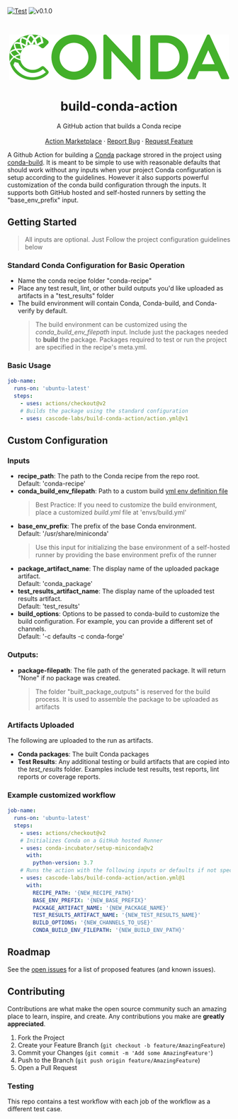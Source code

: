 
[![Test](https://github.com/cascode-labs/build-conda-action/actions/workflows/test.yml/badge.svg)](https://github.com/cascode-labs/build-conda-action/actions/workflows/test.yml)
![v0.1.0](https://img.shields.io/badge/v-0.1.0-blue)

<br />
<p align="center">
  <a href="https://github.com/cascode-labs/build-conda-action">
    <img src="images/conda_logo.png" alt="Conda Logo">
  </a>

  <h1 align="center">build-conda-action</h1>

  <p align="center">
    A GitHub action that builds a Conda recipe
    <br />
    <br />
    <a href="https://github.com/github_username/repo_name">Action Marketplace</a>
    ·
    <a href="https://github.com/cascode-labs/conda-build-action/issues">Report Bug</a>
    ·
    <a href="https://github.com/cascode-labs/conda-build-action/issues">Request Feature</a>
  </p>
</p>

A Github Action for building a [Conda](https://docs.conda.io/en/latest/) 
package strored in the project using 
[conda-build](https://docs.conda.io/projects/conda-build/en/latest/index.html).
It is meant to be simple to use with reasonable defaults that should work 
without any inputs when your project Conda configuration is setup according to 
the guidelines. However it also supports powerful customization of the conda 
build configuration through the inputs. It supports both GitHub hosted and 
self-hosted runners by setting the "base_env_prefix" input.

## Getting Started

> All inputs are optional. Just Follow the project configuration guidelines 
> below

### Standard Conda Configuration for Basic Operation
- Name the conda recipe folder "conda-recipe"
- Place any test result, lint, or other build outputs you'd like uploaded as 
  artifacts in a "test_results" folder
- The build environment will contain Conda, Conda-build, and Conda-verify by
  default.  
  > The build environment can be customized using the 
  > _conda_build_env_filepath_ input.  Include just the packages needed to 
  > **build** the package.  Packages required to test or run the project are 
  > specified in the recipe's meta.yml.
  
### Basic Usage

```yaml
job-name:
  runs-on: 'ubuntu-latest'
  steps:
    - uses: actions/checkout@v2
    # Builds the package using the standard configuration
    - uses: cascode-labs/build-conda-action/action.yml@v1
```



## Custom Configuration

### Inputs
- **recipe_path**: The path to the Conda recipe from the repo root.  
  Default: 'conda-recipe' 
- **conda_build_env_filepath**: Path to a custom build 
  [yml env definition file](https://docs.conda.io/projects/conda/en/latest/user-guide/tasks/manage-environments.html#create-env-file-manually)
  > Best Practice: If you need to customize the build environment, place a
  > customized _build.yml_ file at 'envs/build.yml'
- **base_env_prefix**:  The prefix of the base Conda environment.  
  Default: '/usr/share/miniconda'
  > Use this input for initializing the base environment of a self-hosted 
  > runner by providing the base environment prefix of the runner
- **package_artifact_name**:  The display name of the uploaded package 
  artifact.  
  Default: 'conda_package'
- **test_results_artifact_name**:  The display name of the uploaded test 
  results artifact.  
  Default: 'test_results'
- **build_options**: Options to be passed to conda-build to customize the build
  configuration.  For example, you can provide a different set of channels.  
  Default: '-c defaults -c conda-forge'
  
### Outputs:
- **package-filepath**: The file path of the generated package.  It will 
  return "None" if no package was created.
  > The folder "built_package_outputs" is reserved for the build process.
  > It is used to assemble the package to be uploaded as artifacts

### Artifacts Uploaded

The following are uploaded to the run as artifacts.

- **Conda packages**: The built Conda packages
- **Test Results**:  Any additional testing or build artifacts that are copied
  into the _test_results_ folder.  Examples include test results, test reports, 
  lint reports or coverage reports.

### Example customized workflow
```yaml
job-name:
  runs-on: 'ubuntu-latest'
  steps:
    - uses: actions/checkout@v2
    # Initializes Conda on a GitHub hosted Runner
    - uses: conda-incubator/setup-miniconda@v2
      with:
        python-version: 3.7
    # Runs the action with the following inputs or defaults if not specified.
    - uses: cascode-labs/build-conda-action/action.yml@1
      with:
        RECIPE_PATH: '{NEW_RECIPE_PATH}'
        BASE_ENV_PREFIX: '{NEW_BASE_PREFIX}'
        PACKAGE_ARTIFACT_NAME: '{NEW_PACKAGE_NAME}'
        TEST_RESULTS_ARTIFACT_NAME: '{NEW_TEST_RESULTS_NAME}'
        BUILD_OPTIONS: '{NEW_CHANNELS_TO_USE}'
        CONDA_BUILD_ENV_FILEPATH: '{NEW_BUILD_ENV_PATH}'
```

## Roadmap

See the 
[open issues](https://github.com/cascode-labs/build-conda-action/issues) 
for a list of proposed features (and known issues).

## Contributing

Contributions are what make the open source community such an amazing place to 
learn, inspire, and create. Any contributions you make are 
**greatly appreciated**.

1. Fork the Project
2. Create your Feature Branch (`git checkout -b feature/AmazingFeature`)
3. Commit your Changes (`git commit -m 'Add some AmazingFeature'`)
4. Push to the Branch (`git push origin feature/AmazingFeature`)
5. Open a Pull Request

### Testing
This repo contains a test workflow with each job of the workflow as a different
test case.